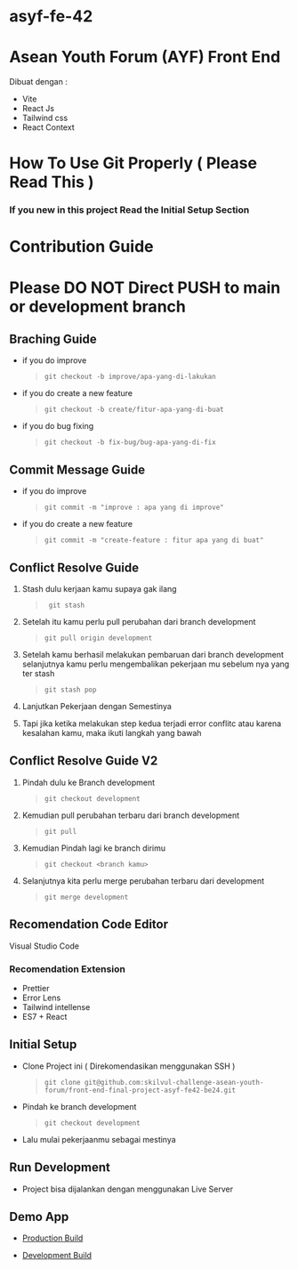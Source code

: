 # asyf-fe-42
# Asean Youth Forum (AYF) Front End

Dibuat dengan :

- Vite
- React Js
- Tailwind css
- React Context

# How To Use Git Properly ( Please Read This )

### If you new in this project Read the Initial Setup Section

# Contribution Guide

# Please DO NOT Direct PUSH to main or development branch

## Braching Guide

- if you do improve

  > `git checkout -b improve/apa-yang-di-lakukan`

- if you do create a new feature
  > `git checkout -b create/fitur-apa-yang-di-buat`
  
- if you do bug fixing
  > `git checkout -b fix-bug/bug-apa-yang-di-fix`
## Commit Message Guide

- if you do improve

  > `git commit -m "improve : apa yang di improve"`


- if you do create a new feature
  > `git commit -m "create-feature : fitur apa yang di buat"`

## Conflict Resolve Guide

1. Stash dulu kerjaan kamu supaya gak ilang

   > ` git stash`

2. Setelah itu kamu perlu pull perubahan dari branch development

   > `git pull origin development`

3. Setelah kamu berhasil melakukan pembaruan dari branch development selanjutnya kamu perlu mengembalikan pekerjaan mu sebelum nya yang ter stash

   > `git stash pop`

4. Lanjutkan Pekerjaan dengan Semestinya

5. Tapi jika ketika melakukan step kedua terjadi error conflitc atau karena kesalahan kamu, maka ikuti langkah yang bawah

## Conflict Resolve Guide V2

1. Pindah dulu ke Branch development

   > `git checkout development`

2. Kemudian pull perubahan terbaru dari branch development

   > `git pull`

3. Kemudian Pindah lagi ke branch dirimu

   > `git checkout <branch kamu>`

4. Selanjutnya kita perlu merge perubahan terbaru dari development

   > `git merge development`

## Recomendation Code Editor

Visual Studio Code

### Recomendation Extension

- Prettier
- Error Lens
- Tailwind intellense
- ES7 + React

## Initial Setup

- Clone Project ini ( Direkomendasikan menggunakan SSH )

  > `git clone git@github.com:skilvul-challenge-asean-youth-forum/front-end-final-project-asyf-fe42-be24.git`

- Pindah ke branch development

  > `git checkout development`

- Lalu mulai pekerjaanmu sebagai mestinya

## Run Development

- Project bisa dijalankan dengan menggunakan Live Server

## Demo App
- [Production Build]()

- [Development Build]()
